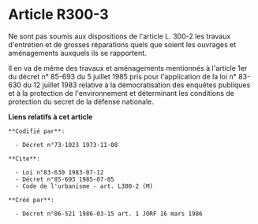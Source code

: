# Article R300-3

Ne sont pas soumis aux dispositions de l'article L. 300-2 les travaux d'entretien et de grosses réparations quels que soient
les ouvrages et aménagements auxquels ils se rapportent.

Il en va de même des travaux et aménagements mentionnés à l'article 1er du décret n° 85-693 du 5 juillet 1985 pris pour
l'application de la loi n° 83-630 du 12 juillet 1983 relative à la démocratisation des enquêtes publiques et à la protection
de l'environnement et déterminant les conditions de protection du secret de la défense nationale.

**Liens relatifs à cet article**

	**Codifié par**:

	  - Décret n°73-1023 1973-11-08

	**Cite**:

	  - Loi n°83-630 1983-07-12
	  - Décret n°85-693 1985-07-05
	  - Code de l'urbanisme - art. L300-2 (M)

	**Créé par**:

	  - Décret n°86-521 1986-03-15 art. 1 JORF 16 mars 1986
